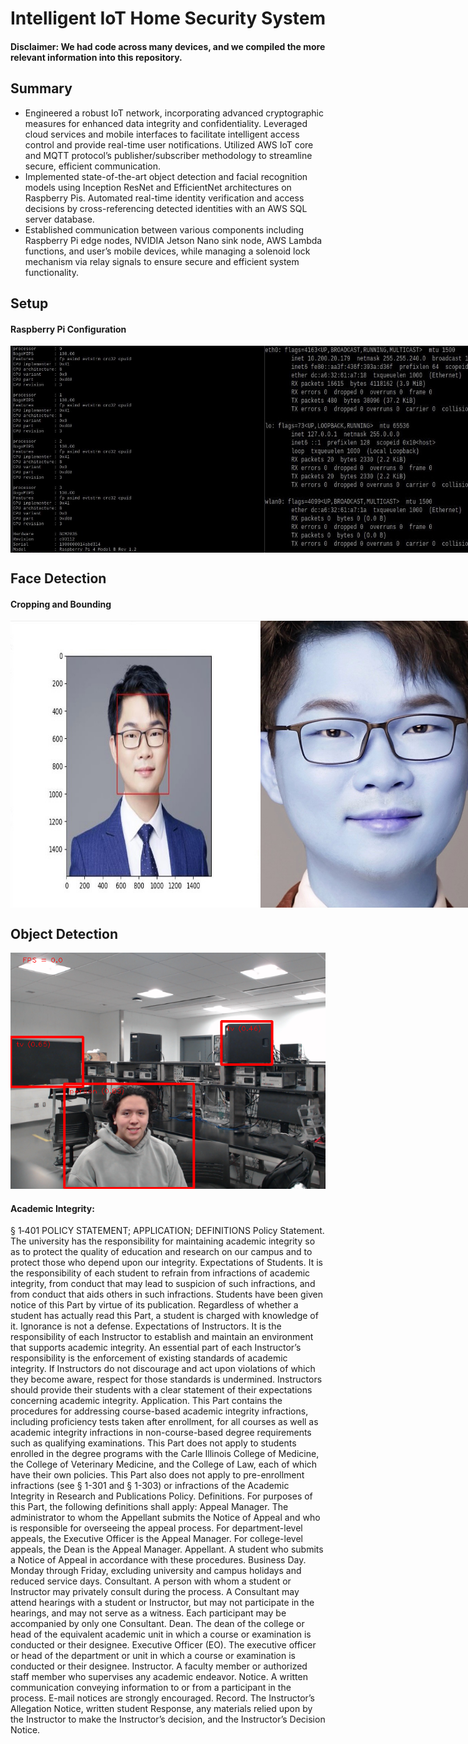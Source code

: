 # Intelligent IoT Home Security System

#### Disclaimer: We had code across many devices, and we compiled the more relevant information into this repository.


## Summary
* Engineered a robust IoT network, incorporating advanced cryptographic measures for enhanced data integrity and confidentiality. Leveraged cloud services and mobile interfaces to facilitate intelligent access control and provide real-time user notifications. Utilized AWS IoT core and MQTT protocol’s publisher/subscriber methodology to streamline secure, efficient communication.
* Implemented state-of-the-art object detection and facial recognition models using Inception ResNet and EfficientNet architectures on Raspberry Pis. Automated real-time identity verification and access decisions by cross-referencing detected identities with an AWS SQL server database.
* Established communication between various components including Raspberry Pi edge nodes, NVIDIA Jetson Nano sink node, AWS Lambda functions, and user’s mobile devices, while managing a solenoid lock mechanism via relay signals to ensure secure and efficient system functionality.

## Setup
#### Raspberry Pi Configuration
<div style="display:flex; flex-direction: row;">
    <img src="figures/cpuinfo.jpeg" width="400" />
    <img src="figures/ifconfig.jpeg" width="400" />
</div>

## Face Detection 
#### Cropping and Bounding
<div style="display:flex; flex-direction: row;">
    <img src="figures/bounarybox.jpeg" width="400" />
    <img src="figures/junhao.jpeg" width="400" />
</div>

## Object Detection
![lorenzo](figures/takenImage.png)

#### Academic Integrity: 

§ 1‑401 POLICY STATEMENT; APPLICATION; DEFINITIONS
Policy Statement. The university has the responsibility for maintaining academic integrity so as to protect the quality of education and research on our campus and to protect those who depend upon our integrity.
Expectations of Students. It is the responsibility of each student to refrain from infractions of academic integrity, from conduct that may lead to suspicion of such infractions, and from conduct that aids others in such infractions. Students have been given notice of this Part by virtue of its publication. Regardless of whether a student has actually read this Part, a student is charged with knowledge of it. Ignorance is not a defense.
Expectations of Instructors. It is the responsibility of each Instructor to establish and maintain an environment that supports academic integrity. An essential part of each Instructor’s responsibility is the enforcement of existing standards of academic integrity. If Instructors do not discourage and act upon violations of which they become aware, respect for those standards is undermined. Instructors should provide their students with a clear statement of their expectations concerning academic integrity.
Application. This Part contains the procedures for addressing course-based academic integrity infractions, including proficiency tests taken after enrollment, for all courses as well as academic integrity infractions in non-course-based degree requirements such as qualifying examinations. This Part does not apply to students enrolled in the degree programs with the Carle Illinois College of Medicine, the College of Veterinary Medicine, and the College of Law, each of which have their own policies. This Part also does not apply to pre-enrollment infractions (see § 1-301 and § 1-303) or infractions of the Academic Integrity in Research and Publications Policy.
Definitions. For purposes of this Part, the following definitions shall apply:
Appeal Manager. The administrator to whom the Appellant submits the Notice of Appeal and who is responsible for overseeing the appeal process. For department-level appeals, the Executive Officer is the Appeal Manager. For college-level appeals, the Dean is the Appeal Manager.
Appellant. A student who submits a Notice of Appeal in accordance with these procedures.
Business Day. Monday through Friday, excluding university and campus holidays and reduced service days.
Consultant. A person with whom a student or Instructor may privately consult during the process. A Consultant may attend hearings with a student or Instructor, but may not participate in the hearings, and may not serve as a witness. Each participant may be accompanied by only one Consultant.
Dean. The dean of the college or head of the equivalent academic unit in which a course or examination is conducted or their designee.
Executive Officer (EO). The executive officer or head of the department or unit in which a course or examination is conducted or their designee.
Instructor. A faculty member or authorized staff member who supervises any academic endeavor.
Notice. A written communication conveying information to or from a participant in the process. E-mail notices are strongly encouraged.
Record. The Instructor’s Allegation Notice, written student Response, any materials relied upon by the Instructor to make the Instructor’s decision, and the Instructor’s Decision Notice.
